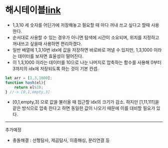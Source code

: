 해시테이블[link](https://evan-moon.github.io/2019/06/25/hashtable-with-js/)
===
* 1,3,10 세 숫자를 어딘가에 저장해놓고 필요할 때 마다 꺼내 쓰고 싶다고 할때 사용한다.
* 순서대로 사용할 수 있는 경우가 아니면 탐색에 시간이 소요되며, 위치를 지정하고 꺼내쓰고 싶을때 사용하면 편리하겠다.
* 일반 배열에 1,3,10번 idx에 값을 저장하면 바로바로 꺼낼 수 있지만, 1,3,1000 이라는 데이터를 보자면 효울성이 떨어진다.
* 이 1,3,1000 이라는 데이터를 10으로 나눈 나머지로 압축하는 함수를 사용해 0부터 3까지의 idx에 저장되도록 하는 것이 기본 컨셉.

```js
let arr = [1,3,1000];
function hash(el){
    return el%10;
} //-> [0,1,empty,3]

```

* [0,1,empty,3] 으로 값을 불러올 때 접근할 idx의 크기가 감소. 하지만 [1,11,111]을 같은 방식으로 압축 한다고 하면 동일한 값이 나오기 때문에 이를 대비할 필요가 있다.


***
추가예정

* 충돌해결 : 선형탐사, 제곱탐사, 이중해싱, 분리연결 등




